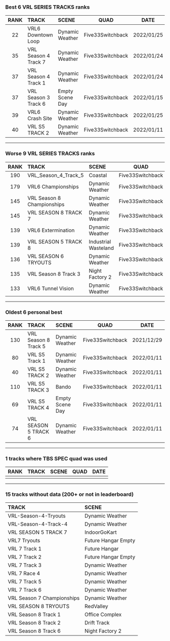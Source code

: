 ### Best 6 VRL SERIES TRACKS ranks
|RANK|TRACK|SCENE|QUAD|DATE|
|:---:|:---|:---|:---:|:---:|
|22|VRL6 Downtown Loop|Dynamic Weather|Five33Switchback|2022/01/25|
|35|VRL Season 4 Track 7|Dynamic Weather|Five33Switchback|2022/01/24|
|37|VRL Season 4 Track 1|Dynamic Weather|Five33Switchback|2022/01/24|
|37|VRL Season 3 Track 6|Empty Scene Day|Five33Switchback|2022/01/15|
|39|VRL6 Crash Site|Dynamic Weather|Five33Switchback|2022/01/25|
|40|VRL S5 TRACK 2|Dynamic Weather|Five33Switchback|2022/01/11|
---
### Worse 9 VRL SERIES TRACKS ranks
|RANK|TRACK|SCENE|QUAD|DATE|
|:---:|:---|:---|:---:|:---:|
|190|VRL_Season_4_Track_5|Coastal|Five33Switchback|2022/01/28|
|179|VRL6 Championships|Dynamic Weather|Five33Switchback|2022/01/25|
|145|VRL Season 8 Championships|Dynamic Weather|Five33Switchback|2022/02/16|
|145|VRL SEASON 8 TRACK 7|Dynamic Weather|Five33Switchback|2022/01/23|
|139|VRL6 Extermination|Dynamic Weather|Five33Switchback|2022/01/25|
|139|VRL SEASON 5 TRACK 8|Industrial Wasteland|Five33Switchback|2022/01/11|
|136|VRL SEASON 6 TRYOUTS|Dynamic Weather|Five33Switchback|2022/01/12|
|135|VRL Season 8 Track 3|Night Factory 2|Five33Switchback|2022/01/25|
|133|VRL6 Tunnel Vision|Dynamic Weather|Five33Switchback|2022/01/25|
---
### Oldest 6 personal best
|RANK|TRACK|SCENE|QUAD|DATE|
|:---:|:---|:---|:---:|:---:|
|130|VRL Season 8 Track 5|Dynamic Weather|Five33Switchback|2021/12/29|
|80|VRL S5 Track 1|Dynamic Weather|Five33Switchback|2022/01/11|
|40|VRL S5 TRACK 2|Dynamic Weather|Five33Switchback|2022/01/11|
|110|VRL S5 TRACK 3|Bando|Five33Switchback|2022/01/11|
|69|VRL S5 TRACK 4|Empty Scene Day|Five33Switchback|2022/01/11|
|74|VRL SEASON 5 TRACK 6|Dynamic Weather|Five33Switchback|2022/01/11|
---
### 1 tracks where TBS SPEC quad was used
|RANK|TRACK|SCENE|QUAD|DATE|
|:---:|:---|:---|:---:|:---:|
||||||
---
### 15 tracks without data (200+ or not in leaderboard)
|TRACK|SCENE|
|:---|:---|
|VRL-Season-4-Tryouts|Dynamic Weather|
|VRL-Season-4-Track-4|Dynamic Weather|
|VRL SEASON 5 TRACK 7|IndoorGoKart|
|VRL7 Tryouts|Future Hangar Empty|
|VRL 7 Track 1|Future Hangar|
|VRL 7 Track 2|Future Hangar Empty|
|VRL 7 Track 3|Dynamic Weather|
|VRL 7 Race 4|Dynamic Weather|
|VRL 7 Track 5|Dynamic Weather|
|VRL 7 Track 6|Dynamic Weather|
|VRL Season 7 Championships|Dynamic Weather|
|VRL SEASON 8 TRYOUTS|RedValley|
|VRL Season 8 Track 1|Office Complex|
|VRL Season 8 Track 2|Drift Track|
|VRL Season 8 Track 6|Night Factory 2|
